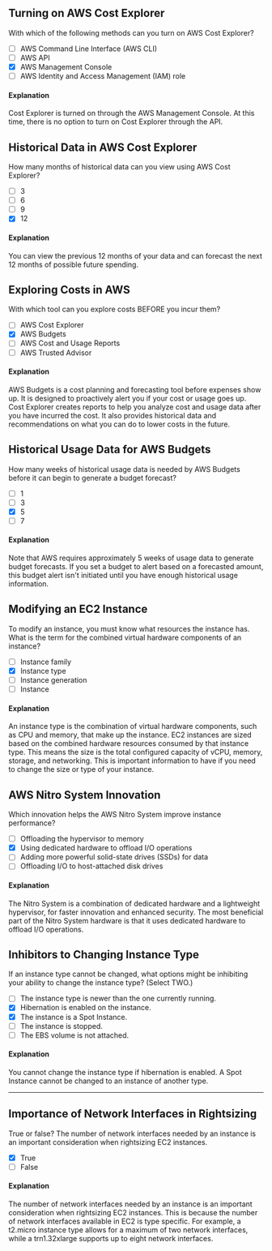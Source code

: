 ## Turning on AWS Cost Explorer

With which of the following methods can you turn on AWS Cost Explorer?

- [ ] AWS Command Line Interface (AWS CLI)
- [ ] AWS API
- [x] AWS Management Console
- [ ] AWS Identity and Access Management (IAM) role

#### Explanation

Cost Explorer is turned on through the AWS Management Console. At this time, there is no option to turn on Cost Explorer through the API.

## Historical Data in AWS Cost Explorer

How many months of historical data can you view using AWS Cost Explorer?

- [ ] 3
- [ ] 6
- [ ] 9
- [x] 12

#### Explanation

You can view the previous 12 months of your data and can forecast the next 12 months of possible future spending.

## Exploring Costs in AWS

With which tool can you explore costs BEFORE you incur them?

- [ ] AWS Cost Explorer
- [x] AWS Budgets
- [ ] AWS Cost and Usage Reports
- [ ] AWS Trusted Advisor

#### Explanation

AWS Budgets is a cost planning and forecasting tool before expenses show up. It is designed to proactively alert you if your cost or usage goes up. Cost Explorer creates reports to help you analyze cost and usage data after you have incurred the cost. It also provides historical data and recommendations on what you can do to lower costs in the future.

## Historical Usage Data for AWS Budgets

How many weeks of historical usage data is needed by AWS Budgets before it can begin to generate a budget forecast?

- [ ] 1
- [ ] 3
- [x] 5
- [ ] 7

#### Explanation

Note that AWS requires approximately 5 weeks of usage data to generate budget forecasts. If you set a budget to alert based on a forecasted amount, this budget alert isn't initiated until you have enough historical usage information.

## Modifying an EC2 Instance

To modify an instance, you must know what resources the instance has. What is the term for the combined virtual hardware components of an instance?

- [ ] Instance family
- [x] Instance type
- [ ] Instance generation
- [ ] Instance

#### Explanation

An instance type is the combination of virtual hardware components, such as CPU and memory, that make up the instance. EC2 instances are sized based on the combined hardware resources consumed by that instance type. This means the size is the total configured capacity of vCPU, memory, storage, and networking. This is important information to have if you need to change the size or type of your instance.

## AWS Nitro System Innovation

Which innovation helps the AWS Nitro System improve instance performance?

- [ ] Offloading the hypervisor to memory
- [x] Using dedicated hardware to offload I/O operations
- [ ] Adding more powerful solid-state drives (SSDs) for data
- [ ] Offloading I/O to host-attached disk drives

#### Explanation

The Nitro System is a combination of dedicated hardware and a lightweight hypervisor, for faster innovation and enhanced security. The most beneficial part of the Nitro System hardware is that it uses dedicated hardware to offload I/O operations.

## Inhibitors to Changing Instance Type

If an instance type cannot be changed, what options might be inhibiting your ability to change the instance type? (Select TWO.)

- [ ] The instance type is newer than the one currently running.
- [x] Hibernation is enabled on the instance.
- [x] The instance is a Spot Instance.
- [ ] The instance is stopped.
- [ ] The EBS volume is not attached.

#### Explanation

You cannot change the instance type if hibernation is enabled. A Spot Instance cannot be changed to an instance of another type.

---

## Importance of Network Interfaces in Rightsizing

True or false? The number of network interfaces needed by an instance is an important consideration when rightsizing EC2 instances.

- [x] True
- [ ] False

#### Explanation

The number of network interfaces needed by an instance is an important consideration when rightsizing EC2 instances. This is because the number of network interfaces available in EC2 is type specific. For example, a t2.micro instance type allows for a maximum of two network interfaces, while a trn1.32xlarge supports up to eight network interfaces.
